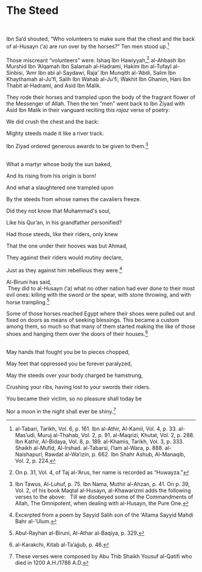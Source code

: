 The Steed
=========

 

Ibn Sa’d shouted, “Who volunteers to make sure that the chest and the
back of al-Husayn (‘a) are run over by the horses?” Ten men stood
up.[^1]  
    
 Those miscreant “volunteers” were: Ishaq Ibn Hawiyyah,[^2] al-Ahbash
Ibn Murshid Ibn ‘Alqamah Ibn Salamah al-Hadrami, Hakim Ibn al-Tufayl
al-Sinbisi, ‘Amr Ibn abi al-Saydawi, Raja' Ibn Munqith al-’Abdi, Salim
Ibn Khaythamah al-Ju’fi, Salih Ibn Wahab al-Ju’fi, Wakhit Ibn Ghanim,
Hani Ibn Thabit al-Hadrami, and Asid Ibn Malik.

They rode their horses and trampled upon the body of the fragrant flower
of the Messenger of Allah. Then the ten “men” went back to Ibn Ziyad
with Asid Ibn Malik in their vanguard reciting this *rajaz* verse of
poetry:

We did crush the chest and the back:

Mighty steeds made it like a river track.

Ibn Ziyad ordered generous awards to be given to them.[^3]  
  

What a martyr whose body the sun baked,

And its rising from his origin is born!

And what a slaughtered one trampled upon

By the steeds from whose names the cavaliers freeze.

Did they not know that Muhammad's soul,

Like his Qur’an, in his grandfather personified?

Had those steeds, like their riders, only knew

That the one under their hooves was but Ahmad,

They against their riders would mutiny declare,

Just as they against him rebellious they were.[^4]

Al-Biruni has said,  
  They did to al-Husayn (‘a) what no other nation had ever done to their
most evil ones: killing with the sword or the spear, with stone
throwing, and with horse trampling.[^5]

Some of those horses reached Egypt where their shoes were pulled out and
fixed on doors as means of seeking blessings. This became a custom among
them, so much so that many of them started making the like of those
shoes and hanging them over the doors of their houses.[^6]  
  

May hands that fought you be to pieces chopped,

May feet that oppressed you be forever paralyzed,

May the steeds over your body charged be hamstrung,

Crushing your ribs, having lost to your swords their riders.

You became their victim, so no pleasure shall today be

Nor a moon in the night shall ever be shiny.[^7]

[^1]: al-Tabari, Tarikh, Vol. 6, p. 161. Ibn al-Athir, Al-Kamil, Vol. 4,
p. 33. al-Mas’udi, Muruj al-Thahab, Vol. 2, p. 91. al-Maqrizi, Khutat,
Vol. 2, p. 288. Ibn Kathir, Al-Bidaya, Vol. 8, p. 189. al-Khamis,
Tarikh, Vol. 3, p. 333. Shaikh al-Mufid, Al-Irshad. al-Tabarsi, I’lam
al-Wara, p. 888. al-Naishapuri, Rawdat al-Wa’izin, p. 662. Ibn Shahr
Ashub, Al-Manaqib, Vol. 2, p. 224.

[^2]: On p. 31, Vol. 4, of Taj al-’Arus, her name is recorded as
“Huwayza.”

[^3]: Ibn Tawus, Al-Luhuf, p. 75. Ibn Nama, Muthir al-Ahzan, p. 41. On
p. 39, Vol. 2, of his book Maqtal al-Husayn, al-Khawarizmi adds the
following verses to the above:   Till we disobeyed some of the
Commandments of Allah, The Omnipotent, when dealing with al-Husayn, the
Pure One.

[^4]: Excerpted from a poem by Sayyid Salih son of the ‘Allama Sayyid
Mahdi Bahr al-’Ulum.

[^5]: Abul-Rayhan al-Biruni, Al-Athar al-Baqiya, p. 329.

[^6]: al-Karakchi, Kitab al-Ta’ajjub, p. 46.

[^7]: These verses were composed by Abu Thib Shaikh Yousuf al-Qatifi who
died in 1200 A.H./1786 A.D.


